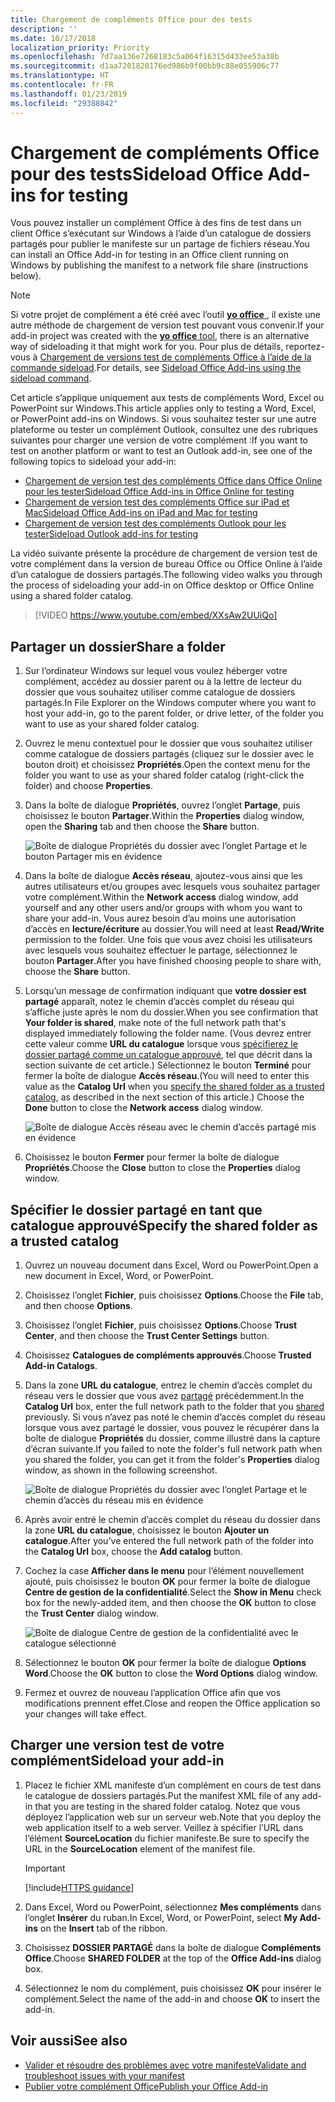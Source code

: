 ```yaml
---
title: Chargement de compléments Office pour des tests
description: ''
ms.date: 10/17/2018
localization_priority: Priority
ms.openlocfilehash: 7d7aa136e7268183c5a064f16315d433ee53a38b
ms.sourcegitcommit: d1aa7201820176ed986b9f00bb9c88e055906c77
ms.translationtype: HT
ms.contentlocale: fr-FR
ms.lasthandoff: 01/23/2019
ms.locfileid: "29388842"
---
```

# <a name="sideload-office-add-ins-for-testing"></a><span data-ttu-id="5ec4d-102">Chargement de compléments Office pour des tests</span><span class="sxs-lookup"><span data-stu-id="5ec4d-102">Sideload Office Add-ins for testing</span></span>

<span data-ttu-id="5ec4d-103">Vous pouvez installer un complément Office à des fins de test dans un client Office s’exécutant sur Windows à l’aide d’un catalogue de dossiers partagés pour publier le manifeste sur un partage de fichiers réseau.</span><span class="sxs-lookup"><span data-stu-id="5ec4d-103">You can install an Office Add-in for testing in an Office client running on Windows by publishing the manifest to a network file share (instructions below).</span></span>

> [!NOTE]
> <span data-ttu-id="5ec4d-104">Si votre projet de complément a été créé avec l’outil [**yo office** ](https://github.com/OfficeDev/generator-office), il existe une autre méthode de chargement de version test pouvant vous convenir.</span><span class="sxs-lookup"><span data-stu-id="5ec4d-104">If your add-in project was created with the [**yo office** tool](https://github.com/OfficeDev/generator-office), there is an alternative way of sideloading it that might work for you.</span></span> <span data-ttu-id="5ec4d-105">Pour plus de détails, reportez-vous à [Chargement de versions test de compléments Office à l’aide de la commande sideload](sideload-office-addin-using-sideload-command.md).</span><span class="sxs-lookup"><span data-stu-id="5ec4d-105">For details, see [Sideload Office Add-ins using the sideload command](sideload-office-addin-using-sideload-command.md).</span></span>

<span data-ttu-id="5ec4d-106">Cet article s’applique uniquement aux tests de compléments Word, Excel ou PowerPoint sur Windows.</span><span class="sxs-lookup"><span data-stu-id="5ec4d-106">This article applies only to testing a Word, Excel, or PowerPoint add-ins on Windows.</span></span> <span data-ttu-id="5ec4d-107">Si vous souhaitez tester sur une autre plateforme ou tester un complément Outlook, consultez une des rubriques suivantes pour charger une version de votre complément :</span><span class="sxs-lookup"><span data-stu-id="5ec4d-107">If you want to test on another platform or want to test an Outlook add-in, see one of the following topics to sideload your add-in:</span></span>

- [<span data-ttu-id="5ec4d-108">Chargement de version test des compléments Office dans Office Online pour les tester</span><span class="sxs-lookup"><span data-stu-id="5ec4d-108">Sideload Office Add-ins in Office Online for testing</span></span>](sideload-office-add-ins-for-testing.md)
- [<span data-ttu-id="5ec4d-109">Chargement de version test des compléments Office sur iPad et Mac</span><span class="sxs-lookup"><span data-stu-id="5ec4d-109">Sideload Office Add-ins on iPad and Mac for testing</span></span>](sideload-an-office-add-in-on-ipad-and-mac.md)
- [<span data-ttu-id="5ec4d-110">Chargement de version test des compléments Outlook pour les tester</span><span class="sxs-lookup"><span data-stu-id="5ec4d-110">Sideload Outlook add-ins for testing</span></span>](https://docs.microsoft.com/outlook/add-ins/sideload-outlook-add-ins-for-testing)


<span data-ttu-id="5ec4d-111">La vidéo suivante présente la procédure de chargement de version test de votre complément dans la version de bureau Office ou Office Online à l’aide d’un catalogue de dossiers partagés.</span><span class="sxs-lookup"><span data-stu-id="5ec4d-111">The following video walks you through the process of sideloading your add-in on Office desktop or Office Online using a shared folder catalog.</span></span>  


> [!VIDEO https://www.youtube.com/embed/XXsAw2UUiQo]


## <a name="share-a-folder"></a><span data-ttu-id="5ec4d-112">Partager un dossier</span><span class="sxs-lookup"><span data-stu-id="5ec4d-112">Share a folder</span></span>

1. <span data-ttu-id="5ec4d-113">Sur l’ordinateur Windows sur lequel vous voulez héberger votre complément, accédez au dossier parent ou à la lettre de lecteur du dossier que vous souhaitez utiliser comme catalogue de dossiers partagés.</span><span class="sxs-lookup"><span data-stu-id="5ec4d-113">In File Explorer on the Windows computer where you want to host your add-in, go to the parent folder, or drive letter, of the folder you want to use as your shared folder catalog.</span></span>

2. <span data-ttu-id="5ec4d-114">Ouvrez le menu contextuel pour le dossier que vous souhaitez utiliser comme catalogue de dossiers partagés (cliquez sur le dossier avec le bouton droit) et choisissez **Propriétés**.</span><span class="sxs-lookup"><span data-stu-id="5ec4d-114">Open the context menu for the folder you want to use as your shared folder catalog (right-click the folder) and choose **Properties**.</span></span>

3. <span data-ttu-id="5ec4d-115">Dans la boîte de dialogue **Propriétés**, ouvrez l’onglet **Partage**, puis choisissez le bouton **Partager**.</span><span class="sxs-lookup"><span data-stu-id="5ec4d-115">Within the **Properties** dialog window, open the **Sharing** tab and then choose the **Share** button.</span></span>

    ![Boîte de dialogue Propriétés du dossier avec l’onglet Partage et le bouton Partager mis en évidence](../images/sideload-windows-properties-dialog.png)

4. <span data-ttu-id="5ec4d-117">Dans la boîte de dialogue **Accès réseau**, ajoutez-vous ainsi que les autres utilisateurs et/ou groupes avec lesquels vous souhaitez partager votre complément.</span><span class="sxs-lookup"><span data-stu-id="5ec4d-117">Within the **Network access** dialog window, add yourself and any other users and/or groups with whom you want to share your add-in.</span></span> <span data-ttu-id="5ec4d-118">Vous aurez besoin d’au moins une autorisation d’accès en **lecture/écriture** au dossier.</span><span class="sxs-lookup"><span data-stu-id="5ec4d-118">You will need at least **Read/Write** permission to the folder.</span></span> <span data-ttu-id="5ec4d-119">Une fois que vous avez choisi les utilisateurs avec lesquels vous souhaitez effectuer le partage, sélectionnez le bouton **Partager**.</span><span class="sxs-lookup"><span data-stu-id="5ec4d-119">After you have finished choosing people to share with, choose the **Share** button.</span></span>

5. <span data-ttu-id="5ec4d-120">Lorsqu’un message de confirmation indiquant que **votre dossier est partagé** apparaît, notez le chemin d’accès complet du réseau qui s’affiche juste après le nom du dossier.</span><span class="sxs-lookup"><span data-stu-id="5ec4d-120">When you see confirmation that **Your folder is shared**, make note of the full network path that's displayed immediately following the folder name.</span></span> <span data-ttu-id="5ec4d-121">(Vous devrez entrer cette valeur comme **URL du catalogue** lorsque vous [spécifierez le dossier partagé comme un catalogue approuvé](#specify-the-shared-folder-as-a-trusted-catalog), tel que décrit dans la section suivante de cet article.) Sélectionnez le bouton **Terminé** pour fermer la boîte de dialogue **Accès réseau**.</span><span class="sxs-lookup"><span data-stu-id="5ec4d-121">(You will need to enter this value as the **Catalog Url** when you [specify the shared folder as a trusted catalog](#specify-the-shared-folder-as-a-trusted-catalog), as described in the next section of this article.) Choose the **Done** button to close the **Network access** dialog window.</span></span>

   ![Boîte de dialogue Accès réseau avec le chemin d’accès partagé mis en évidence](../images/sideload-windows-network-access-dialog.png)

6. <span data-ttu-id="5ec4d-123">Choisissez le bouton **Fermer** pour fermer la boîte de dialogue **Propriétés**.</span><span class="sxs-lookup"><span data-stu-id="5ec4d-123">Choose the **Close** button to close the **Properties** dialog window.</span></span>

## <a name="specify-the-shared-folder-as-a-trusted-catalog"></a><span data-ttu-id="5ec4d-124">Spécifier le dossier partagé en tant que catalogue approuvé</span><span class="sxs-lookup"><span data-stu-id="5ec4d-124">Specify the shared folder as a trusted catalog</span></span>
      
1. <span data-ttu-id="5ec4d-125">Ouvrez un nouveau document dans Excel, Word ou PowerPoint.</span><span class="sxs-lookup"><span data-stu-id="5ec4d-125">Open a new document in Excel, Word, or PowerPoint.</span></span>
    
2. <span data-ttu-id="5ec4d-126">Choisissez l’onglet **Fichier**, puis choisissez **Options**.</span><span class="sxs-lookup"><span data-stu-id="5ec4d-126">Choose the **File** tab, and then choose **Options**.</span></span>
    
3. <span data-ttu-id="5ec4d-127">Choisissez l’onglet **Fichier**, puis choisissez **Options**.</span><span class="sxs-lookup"><span data-stu-id="5ec4d-127">Choose **Trust Center**, and then choose the **Trust Center Settings** button.</span></span>
    
4. <span data-ttu-id="5ec4d-128">Choisissez **Catalogues de compléments approuvés**.</span><span class="sxs-lookup"><span data-stu-id="5ec4d-128">Choose **Trusted Add-in Catalogs**.</span></span>
    
5. <span data-ttu-id="5ec4d-129">Dans la zone **URL du catalogue**, entrez le chemin d’accès complet du réseau vers le dossier que vous avez [partagé](#share-a-folder) précédemment.</span><span class="sxs-lookup"><span data-stu-id="5ec4d-129">In the **Catalog Url** box, enter the full network path to the folder that you [shared](#share-a-folder) previously.</span></span> <span data-ttu-id="5ec4d-130">Si vous n’avez pas noté le chemin d’accès complet du réseau lorsque vous avez partagé le dossier, vous pouvez le récupérer dans la boîte de dialogue **Propriétés** du dossier, comme illustré dans la capture d’écran suivante.</span><span class="sxs-lookup"><span data-stu-id="5ec4d-130">If you failed to note the folder's full network path when you shared the folder, you can get it from the folder's **Properties** dialog window, as shown in the following screenshot.</span></span> 

    ![Boîte de dialogue Propriétés du dossier avec l’onglet Partage et le chemin d’accès du réseau mis en évidence](../images/sideload-windows-properties-dialog-2.png)
    
6. <span data-ttu-id="5ec4d-132">Après avoir entré le chemin d’accès complet du réseau du dossier dans la zone **URL du catalogue**, choisissez le bouton **Ajouter un catalogue**.</span><span class="sxs-lookup"><span data-stu-id="5ec4d-132">After you've entered the full network path of the folder into the **Catalog Url** box, choose the **Add catalog** button.</span></span>

7. <span data-ttu-id="5ec4d-133">Cochez la case **Afficher dans le menu** pour l’élément nouvellement ajouté, puis choisissez le bouton **OK** pour fermer la boîte de dialogue **Centre de gestion de la confidentialité**.</span><span class="sxs-lookup"><span data-stu-id="5ec4d-133">Select the **Show in Menu** check box for the newly-added item, and then choose the **OK** button to close the **Trust Center** dialog window.</span></span> 

    ![Boîte de dialogue Centre de gestion de la confidentialité avec le catalogue sélectionné](../images/sideload-windows-trust-center-dialog.png)

8. <span data-ttu-id="5ec4d-135">Sélectionnez le bouton **OK** pour fermer la boîte de dialogue **Options Word**.</span><span class="sxs-lookup"><span data-stu-id="5ec4d-135">Choose the **OK** button to close the **Word Options** dialog window.</span></span>

9. <span data-ttu-id="5ec4d-136">Fermez et ouvrez de nouveau l’application Office afin que vos modifications prennent effet.</span><span class="sxs-lookup"><span data-stu-id="5ec4d-136">Close and reopen the Office application so your changes will take effect.</span></span>
    

## <a name="sideload-your-add-in"></a><span data-ttu-id="5ec4d-137">Charger une version test de votre complément</span><span class="sxs-lookup"><span data-stu-id="5ec4d-137">Sideload your add-in</span></span>


1. <span data-ttu-id="5ec4d-138">Placez le fichier XML manifeste d’un complément en cours de test dans le catalogue de dossiers partagés.</span><span class="sxs-lookup"><span data-stu-id="5ec4d-138">Put the manifest XML file of any add-in that you are testing in the shared folder catalog.</span></span> <span data-ttu-id="5ec4d-139">Notez que vous déployez l’application web sur un serveur web.</span><span class="sxs-lookup"><span data-stu-id="5ec4d-139">Note that you deploy the web application itself to a web server.</span></span> <span data-ttu-id="5ec4d-140">Veillez à spécifier l’URL dans l’élément **SourceLocation** du fichier manifeste.</span><span class="sxs-lookup"><span data-stu-id="5ec4d-140">Be sure to specify the URL in the **SourceLocation** element of the manifest file.</span></span>

    > [!IMPORTANT]
    > [!include[HTTPS guidance](../includes/https-guidance.md)]

2. <span data-ttu-id="5ec4d-141">Dans Excel, Word ou PowerPoint, sélectionnez **Mes compléments** dans l’onglet **Insérer** du ruban.</span><span class="sxs-lookup"><span data-stu-id="5ec4d-141">In Excel, Word, or PowerPoint, select **My Add-ins** on the **Insert** tab of the ribbon.</span></span>

3. <span data-ttu-id="5ec4d-142">Choisissez **DOSSIER PARTAGÉ** dans la boîte de dialogue **Compléments Office**.</span><span class="sxs-lookup"><span data-stu-id="5ec4d-142">Choose **SHARED FOLDER** at the top of the **Office Add-ins** dialog box.</span></span>

4. <span data-ttu-id="5ec4d-143">Sélectionnez le nom du complément, puis choisissez **OK** pour insérer le complément.</span><span class="sxs-lookup"><span data-stu-id="5ec4d-143">Select the name of the add-in and choose **OK** to insert the add-in.</span></span>


## <a name="see-also"></a><span data-ttu-id="5ec4d-144">Voir aussi</span><span class="sxs-lookup"><span data-stu-id="5ec4d-144">See also</span></span>

- [<span data-ttu-id="5ec4d-145">Valider et résoudre des problèmes avec votre manifeste</span><span class="sxs-lookup"><span data-stu-id="5ec4d-145">Validate and troubleshoot issues with your manifest</span></span>](troubleshoot-manifest.md)
- [<span data-ttu-id="5ec4d-146">Publier votre complément Office</span><span class="sxs-lookup"><span data-stu-id="5ec4d-146">Publish your Office Add-in</span></span>](../publish/publish.md)
    
